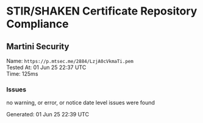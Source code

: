 # STIR/SHAKEN Certificate Repository Compliance

## Martini Security

Name: `https://p.mtsec.me/2884/LzjA0cVkmaTi.pem`\
Tested At: 01 Jun 25 22:37 UTC\
Time: 125ms

### Issues

no warning, or error, or notice date level issues were found

Generated: 01 Jun 25 22:39 UTC